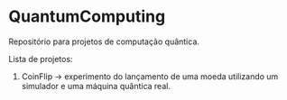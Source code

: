 # QuantumComputing
Repositório para projetos de computação quântica.

Lista de projetos:

1. CoinFlip -> experimento do lançamento de uma moeda utilizando um simulador e uma máquina quântica real.
